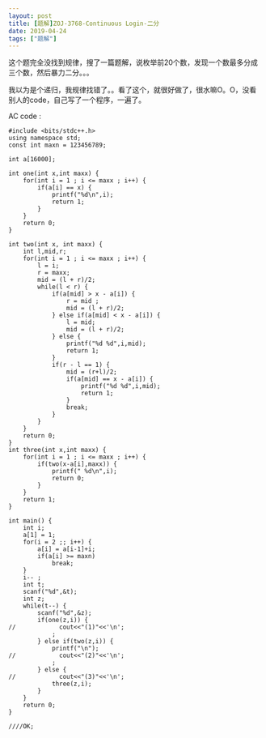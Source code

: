 ```yaml
---
layout: post
title: [题解]ZOJ-3768-Continuous Login-二分
date: 2019-04-24
tags: ["题解"]
---
```


<!-- wp:paragraph -->

这个题完全没找到规律，搜了一篇题解，说枚举前20个数，发现一个数最多分成三个数，然后暴力二分。。。  

<!-- /wp:paragraph -->

<!-- wp:paragraph -->

 我以为是个递归，我规律找错了。。看了这个，就很好做了，很水嘛O。O，没看别人的code，自己写了一个程序，一遍了。

<!-- /wp:paragraph -->

<!-- wp:paragraph -->

AC code :

<!-- /wp:paragraph -->

<!-- wp:code -->

    #include <bits/stdc++.h>
    using namespace std;
    const int maxn = 123456789;

    int a[16000];

    int one(int x,int maxx) {
        for(int i = 1 ; i <= maxx ; i++) {
            if(a[i] == x) {
                printf("%d\n",i);
                return 1;
            }
        }
        return 0;
    }

    int two(int x, int maxx) {
        int l,mid,r;
        for(int i = 1 ; i <= maxx ; i++) {
            l = i;
            r = maxx;
            mid = (l + r)/2;
            while(l < r) {
                if(a[mid] > x - a[i]) {
                    r = mid ;
                    mid = (l + r)/2;
                } else if(a[mid] < x - a[i]) {
                    l = mid;
                    mid = (l + r)/2;
                } else {
                    printf("%d %d",i,mid);
                    return 1;
                }
                if(r - l == 1) {
                    mid = (r+l)/2;
                    if(a[mid] == x - a[i]) {
                        printf("%d %d",i,mid);
                        return 1;
                    }
                    break;
                }
            }
        }
        return 0;
    }
    int three(int x,int maxx) {
        for(int i = 1 ; i <= maxx ; i++) {
            if(two(x-a[i],maxx)) {
                printf(" %d\n",i);
                return 0;
            }
        }
        return 1;
    }

    int main() {
        int i;
        a[1] = 1;
        for(i = 2 ;; i++) {
            a[i] = a[i-1]+i;
            if(a[i] >= maxn)
                break;
        }
        i-- ;
        int t;
        scanf("%d",&t);
        int z;
        while(t--) {
            scanf("%d",&z);
            if(one(z,i)) {
    //            cout<<"(1)"<<'\n';
                ;
            } else if(two(z,i)) {
                printf("\n");
    //            cout<<"(2)"<<'\n';
                ;
            } else {
    //            cout<<"(3)"<<'\n';
                three(z,i);
            }
        }
        return 0;
    }

    ////OK;

<!-- /wp:code -->